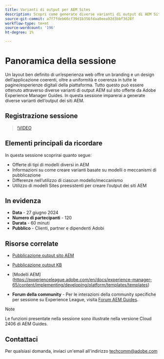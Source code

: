```yaml
---
title: Varianti di output per AEM Sites
description: Scopri come generate diverse varianti di output di AEM Sites da AEM Guides
source-git-commit: a7f7fdeb66cf39d1b356fdaa0eea92d3bbf3628f
workflow-type: tm+mt
source-wordcount: '196'
ht-degree: 1%

---
```



# Panoramica della sessione

Un layout ben definito di un’esperienza web offre un branding e un design dell’applicazione coerenti, oltre a uniformità e coerenza in tutte le pagine/esperienze digitali della piattaforma.
Tutto questo può essere ottenuto attraverso diverse varianti di output AEM sul sito offerte da Adobe Experience Manager Guides.
In questa sessione imparerai a generate diverse varianti dell’output dei siti AEM.

## Registrazione sessione

>[!VIDEO](https://video.tv.adobe.com/v/3430649/)

## Elementi principali da ricordare

In questa sessione scoprirai quanto segue:

- Offerte di tipi di modelli diversi in AEM
- Informazioni su come creare varianti basate su modelli o meccanismi di pubblicazione
- Differenze nell’utilizzo di ciascun modello/meccanismo
- Utilizzo di modelli Sites preesistenti per creare l’output dei siti AEM

## In evidenza

- **Data** - 27 giugno 2024
- **Numero di partecipanti** - 120
- **Durata** - 60 minuti
- **Pubblico** - Clienti, partner e dipendenti Adobi

## Risorse correlate


- [Pubblicazione output sito AEM](https://experienceleague.adobe.com/en/docs/experience-manager-guides/using/user-guide/output-gen/output-presets-aemg/generate-output-aem-site#:~:text=To%20open%20output%20presets%20for,configurations%2C%20and%20then%20click%20Save.)

- [Pubblicazione output KB](https://experienceleague.adobe.com/en/docs/experience-manager-guides/using/user-guide/output-gen/output-presets-aemg/generate-output-knowledge-base)

- [Modelli AEM]
(https://experienceleague.adobe.com/en/docs/experience-manager-65/content/implementing/developing/platform/templates/templates)

- **Forum della community** - Per le interazioni della community specifiche per sessione su Experience League, visita [Forum AEM Guides](https://experienceleaguecommunities.adobe.com/t5/experience-manager-guides/bd-p/xml-documentation-discussions).

>[!NOTE]
>
> Le funzioni presentate nella sessione sono illustrate nella versione Cloud 2406 di AEM Guides.

## Contattaci

Per qualsiasi domanda, inviaci un&#39;email all&#39;indirizzo <techcomm@adobe.com>

